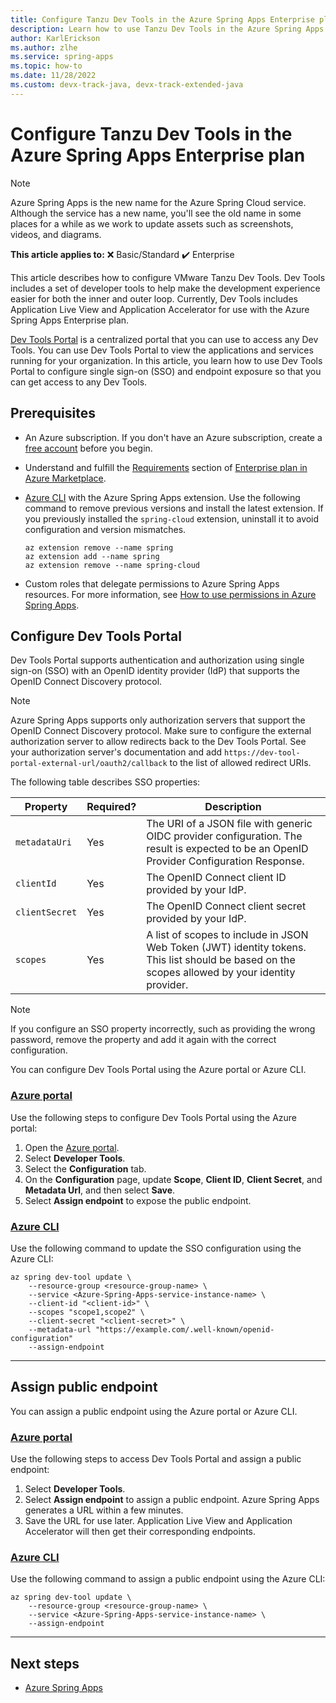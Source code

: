 ```yaml
---
title: Configure Tanzu Dev Tools in the Azure Spring Apps Enterprise plan
description: Learn how to use Tanzu Dev Tools in the Azure Spring Apps Enterprise plan.
author: KarlErickson
ms.author: zlhe
ms.service: spring-apps
ms.topic: how-to
ms.date: 11/28/2022
ms.custom: devx-track-java, devx-track-extended-java
---
```


# Configure Tanzu Dev Tools in the Azure Spring Apps Enterprise plan

> [!NOTE]
> Azure Spring Apps is the new name for the Azure Spring Cloud service. Although the service has a new name, you'll see the old name in some places for a while as we work to update assets such as screenshots, videos, and diagrams.

**This article applies to:** ❌ Basic/Standard ✔️ Enterprise

This article describes how to configure VMware Tanzu Dev Tools. Dev Tools includes a set of developer tools to help make the development experience easier for both the inner and outer loop. Currently, Dev Tools includes Application Live View and Application Accelerator for use with the Azure Spring Apps Enterprise plan.

[Dev Tools Portal](https://docs.vmware.com/en/VMware-Tanzu-Application-Platform/1.3/tap/GUID-tap-gui-about.html) is a centralized portal that you can use to access any Dev Tools. You can use Dev Tools Portal to view the applications and services running for your organization. In this article, you learn how to use Dev Tools Portal to configure single sign-on (SSO) and endpoint exposure so that you can get access to any Dev Tools.

## Prerequisites

- An Azure subscription. If you don't have an Azure subscription, create a [free account](https://azure.microsoft.com/free/?WT.mc_id=A261C142F) before you begin.
- Understand and fulfill the [Requirements](how-to-enterprise-marketplace-offer.md#requirements) section of [Enterprise plan in Azure Marketplace](how-to-enterprise-marketplace-offer.md).
- [Azure CLI](/cli/azure/install-azure-cli) with the Azure Spring Apps extension. Use the following command to remove previous versions and install the latest extension. If you previously installed the `spring-cloud` extension, uninstall it to avoid configuration and version mismatches.

  ```azurecli
  az extension remove --name spring
  az extension add --name spring
  az extension remove --name spring-cloud
  ```

- Custom roles that delegate permissions to Azure Spring Apps resources. For more information, see [How to use permissions in Azure Spring Apps](how-to-permissions.md).

## Configure Dev Tools Portal

Dev Tools Portal supports authentication and authorization using single sign-on (SSO) with an OpenID identity provider (IdP) that supports the OpenID Connect Discovery protocol.

> [!NOTE]
> Azure Spring Apps supports only authorization servers that support the OpenID Connect Discovery protocol. Make sure to configure the external authorization server to allow redirects back to the Dev Tools Portal. See your authorization server's documentation and add `https://dev-tool-portal-external-url/oauth2/callback` to the list of allowed redirect URIs.

The following table describes SSO properties:

| Property       | Required? | Description                                                                                                                                     |
|----------------|-----------|-------------------------------------------------------------------------------------------------------------------------------------------------|
| `metadataUri`  | Yes       | The URI of a JSON file with generic OIDC provider configuration. The result is expected to be an OpenID Provider Configuration Response.        |
| `clientId`     | Yes       | The OpenID Connect client ID provided by your IdP.                                                                                              |
| `clientSecret` | Yes       | The OpenID Connect client secret provided by your IdP.                                                                                          |
| `scopes`       | Yes       | A list of scopes to include in JSON Web Token (JWT) identity tokens. This list should be based on the scopes allowed by your identity provider. |

> [!NOTE]
> If you configure an SSO property incorrectly, such as providing the wrong password, remove the property and add it again with the correct configuration.

You can configure Dev Tools Portal using the Azure portal or Azure CLI.

### [Azure portal](#tab/Portal)

Use the following steps to configure Dev Tools Portal using the Azure portal:

1. Open the [Azure portal](https://portal.azure.com).
1. Select **Developer Tools**.
1. Select the **Configuration** tab.
1. On the **Configuration** page, update **Scope**, **Client ID**, **Client Secret**, and **Metadata Url**, and then select **Save**.
1. Select **Assign endpoint** to expose the public endpoint.

### [Azure CLI](#tab/Azure-CLI)

Use the following command to update the SSO configuration using the Azure CLI:

```azurecli
az spring dev-tool update \
    --resource-group <resource-group-name> \
    --service <Azure-Spring-Apps-service-instance-name> \
    --client-id "<client-id>" \
    --scopes "scope1,scope2" \
    --client-secret "<client-secret>" \
    --metadata-url "https://example.com/.well-known/openid-configuration"
    --assign-endpoint
```

---

## Assign public endpoint

You can assign a public endpoint using the Azure portal or Azure CLI.

### [Azure portal](#tab/Portal)

Use the following steps to access Dev Tools Portal and assign a public endpoint:

1. Select **Developer Tools**.
1. Select **Assign endpoint** to assign a public endpoint. Azure Spring Apps generates a URL within a few minutes.
1. Save the URL for use later. Application Live View and Application Accelerator will then get their corresponding endpoints.

### [Azure CLI](#tab/Azure-CLI)

Use the following command to assign a public endpoint using the Azure CLI:

```azurecli
az spring dev-tool update \
    --resource-group <resource-group-name> \
    --service <Azure-Spring-Apps-service-instance-name> \
    --assign-endpoint
```

---

## Next steps

- [Azure Spring Apps](index.yml)
